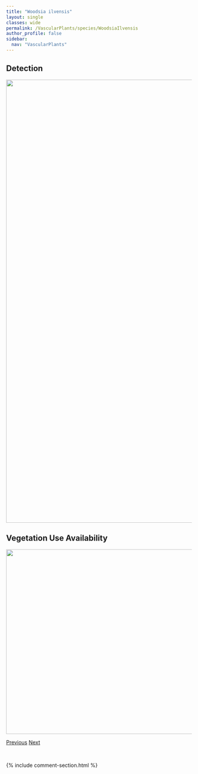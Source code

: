 ```yaml
---
title: "Woodsia ilvensis"
layout: single
classes: wide
permalink: /VascularPlants/species/WoodsiaIlvensis
author_profile: false
sidebar:
  nav: "VascularPlants"
---
```


<h2>Detection</h2>

<a href="https://drive.google.com/uc?export=view&id=1yVyr4TysvWGLCnfmmlqqRA9I2v8BZmBZ">
<img src="https://drive.google.com/uc?export=view&id=1yVyr4TysvWGLCnfmmlqqRA9I2v8BZmBZ" height = "1200" width = "800">
</a>


<h2>Vegetation Use Availability</h2>

<a href="https://drive.google.com/uc?export=view&id=1Tp1xAGV5todXf95YmpDvugJsU_lZVLs1">
<img src="https://drive.google.com/uc?export=view&id=1Tp1xAGV5todXf95YmpDvugJsU_lZVLs1" height = "500" width = "1000">
</a>


<a href="/DevelopmentWebsite/VascularPlants/species/ViolaWittrockiana" class="pagination--pager" title="Viola Wittrockiana">Previous</a> <a href="/DevelopmentWebsite/VascularPlants/species/WoodsiaOregana" class="pagination--pager" title="Woodsia oregana">Next</a>

<p>&nbsp;</p>

{% include comment-section.html %}
